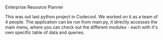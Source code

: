Enterprise Resource Planner

This was out last python project in Codecool. We worked on it as a team of 4 people.
The application can be run from main.py, it directly accesses the main menu, where you can check out the different modules - each with it's own specific table of data and queries.
